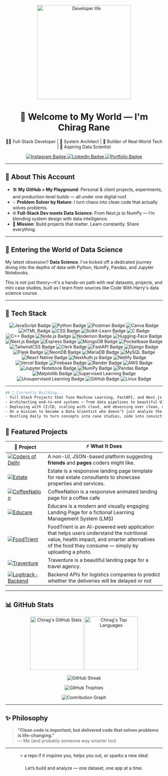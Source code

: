 <!-- HERO IMAGE & GIF -->
<p align="center">
  <img src="https://media.giphy.com/media/L8K62iTDkzGX6/giphy.gif" width="300" alt="Developer life">
  <h1 align="center">🚀 Welcome to My World — I'm Chirag Rane</h1>
  <p align="center">👨‍💻 Full-Stack Developer | 🧱 System Architect | 🔧 Builder of Real-World Tech | 🧠 Aspiring Data Scientist</p>
</p>

<!-- SOCIAL LINKS WITH SWAG -->
<p align="center">
  <a href="https://www.instagram.com/chiragrane04/">
    <img src="https://img.shields.io/badge/Instagram-%23E4405F.svg?style=for-the-badge&logo=instagram&logoColor=white" alt="Instagram Badge"/>
  </a>
  <a href="https://www.linkedin.com/in/chirag-rane-2a7ba5270/">
    <img src="https://img.shields.io/badge/LinkedIn-%230077B5.svg?style=for-the-badge&logo=linkedin&logoColor=white" alt="LinkedIn Badge"/>
  </a>
  <a href="https://chirag-rane.vercel.app/">
    <img src="https://img.shields.io/badge/Portfolio-LIVEFF8C00?style=for-the-badge&logo=fire&logoColor=white" alt="Portfolio Badge"/>
  </a>
</p>

---

## 🧠 About This Account

- 🛠 **My GitHub = My Playground**: Personal & client projects, experiments, and production-level builds — all under one digital roof.
- 💡 **Problem Solver by Nature**: I turn chaos into clean code that actually solves problems.
- 🌐 **Full-Stack Dev meets Data Science**: From Next.js to NumPy — I’m blending system design with data intelligence.
- 🎯 **Mission**: Build projects that matter. Learn constantly. Share everything.

---

## 🔬 Entering the World of Data Science

My latest obsession? **Data Science**. I’ve kicked off a dedicated journey diving into the depths of data with Python, NumPy, Pandas, and Jupyter Notebooks.

This is not just theory—it's a hands-on path with real datasets, projects, and mini case studies, built as I learn from sources like Code With Harry's data science course.

---

## 🧰 Tech Stack

<p align="center">

<!-- Languages & Tools -->
<img src="https://img.shields.io/badge/JavaScript-F7DF1E?style=for-the-badge&logo=javascript&logoColor=black" alt="JavaScript Badge"/>
<img src="https://img.shields.io/badge/Python-3776AB?style=for-the-badge&logo=python&logoColor=white" alt="Python Badge"/>
<img src="https://img.shields.io/badge/Postman-FF6C37?style=for-the-badge&logo=postman&logoColor=white" alt="Postman Badge"/>
<img src="https://img.shields.io/badge/Canva-00C4CC?style=for-the-badge&logo=canva&logoColor=white" alt="Canva Badge"/>
<img src="https://img.shields.io/badge/HTML5-E34F26?style=for-the-badge&logo=html5&logoColor=white" alt="HTML Badge"/>
<img src="https://img.shields.io/badge/CSS3-1572B6?style=for-the-badge&logo=css3&logoColor=white" alt="CSS Badge"/>
<img src="https://img.shields.io/badge/Scikit--Learn-F7931E?style=for-the-badge&logo=scikit-learn&logoColor=white" alt="Scikit-Learn Badge"/>
<img src="https://img.shields.io/badge/C-00599C?style=for-the-badge&logo=c&logoColor=white" alt="C Badge"/>
<img src="https://img.shields.io/badge/C++-00599C?style=for-the-badge&logo=c%2B%2B&logoColor=white" alt="C++ Badge"/>
<img src="https://img.shields.io/badge/Node.js-339933?style=for-the-badge&logo=nodedotjs&logoColor=white" alt="Node.js Badge"/>
<img src="https://img.shields.io/badge/Nodemon-76D04B?style=for-the-badge&logo=nodemon&logoColor=white" alt="Nodemon Badge"/>
<img src="https://img.shields.io/badge/HuggingFace-FFCC00?style=for-the-badge&logo=huggingface&logoColor=black" alt="Hugging-Face Badge"/>

<!-- Frameworks & Libraries -->
<img src="https://img.shields.io/badge/Next.js-000000?style=for-the-badge&logo=nextdotjs&logoColor=white" alt="Next.js Badge"/>
<img src="https://img.shields.io/badge/Express.js-404D59?style=for-the-badge&logo=express&logoColor=white" alt="Express Badge"/>
<img src="https://img.shields.io/badge/MongoDB-47A248?style=for-the-badge&logo=mongodb&logoColor=white" alt="MongoDB Badge"/>
<img src="https://img.shields.io/badge/PocketBase-232824?style=for-the-badge&logo=pocketbase&logoColor=white" alt="Pocketbase Badge"/>
<img src="https://img.shields.io/badge/Tailwind_CSS-06B6D4?style=for-the-badge&logo=tailwindcss&logoColor=white" alt="TailwindCSS Badge"/>
<img src="https://img.shields.io/badge/Clerk-3E1E50?style=for-the-badge&logo=clerk&logoColor=white" alt="Clerk Badge"/>
<img src="https://img.shields.io/badge/FastAPI-009688?style=for-the-badge&logo=fastapi&logoColor=white" alt="FastAPI Badge"/>
<img src="https://img.shields.io/badge/Django-092E20?style=for-the-badge&logo=django&logoColor=white" alt="Django Badge"/>
<img src="https://img.shields.io/badge/Flask-ffffff?style=for-the-badge&logo=flask&logoColor=black" alt="Flask Badge"/>
<img src="https://img.shields.io/badge/NeonDB-92f242?style=for-the-badge&logo=neondb&logoColor=black" alt="NeonDB Badge"/>
<img src="https://img.shields.io/badge/MariaDB-003545?style=for-the-badge&logo=mariadb&logoColor=white" alt="MariaDB Badge"/>
<img src="https://img.shields.io/badge/MySQL-4479A1?style=for-the-badge&logo=mysql&logoColor=white" alt="MySQL Badge"/>
<img src="https://img.shields.io/badge/React_Native-20232A?style=for-the-badge&logo=react&logoColor=61DAFB" alt="React Native Badge"/>
<img src="https://img.shields.io/badge/NextAuth.js-3A0CA3?style=for-the-badge&logo=nextdotjs&logoColor=white" alt="NextAuth.js Badge"/>

<!-- Hosting & Deployment -->
<img src="https://img.shields.io/badge/Netlify-00C7B7?style=for-the-badge&logo=netlify&logoColor=white" alt="Netlify Badge"/>
<img src="https://img.shields.io/badge/Vercel-000000?style=for-the-badge&logo=vercel&logoColor=white" alt="Vercel Badge"/>
<img src="https://img.shields.io/badge/Firebase-FFCA28?style=for-the-badge&logo=firebase&logoColor=black" alt="Firebase Badge"/>
<img src="https://img.shields.io/badge/Render-46E3B7?style=for-the-badge&logo=render&logoColor=black" alt="Render Badge"/>
<img src="https://img.shields.io/badge/AWS_EC2-FF9900?style=for-the-badge&logo=amazonaws&logoColor=white" alt="AWS Badge"/>

<!-- Data Science Libraries -->
<img src="https://img.shields.io/badge/Jupyter_Notebook-F37626?style=for-the-badge&logo=jupyter&logoColor=white" alt="Jupyter Notebook Badge"/>
<img src="https://img.shields.io/badge/NumPy-013243?style=for-the-badge&logo=numpy&logoColor=white" alt="NumPy Badge"/>
<img src="https://img.shields.io/badge/Pandas-150458?style=for-the-badge&logo=pandas&logoColor=white" alt="Pandas Badge"/>
<img src="https://img.shields.io/badge/Matplotlib-11557C?style=for-the-badge&logo=matplotlib&logoColor=white" alt="Matplotlib Badge"/>

<!-- Machine Learning Concepts -->
<img src="https://img.shields.io/badge/Supervised_Learning-FF6B6B?style=for-the-badge&logo=opsgenie&logoColor=white" alt="Supervised Learning Badge"/>
<img src="https://img.shields.io/badge/Unsupervised_Learning-6BCB77?style=for-the-badge&logo=opsgenie&logoColor=white" alt="Unsupervised Learning Badge"/>

<!-- Version Control -->
<img src="https://img.shields.io/badge/GitHub-181717?style=for-the-badge&logo=github&logoColor=white" alt="GitHub Badge"/>
<img src="https://img.shields.io/badge/Linux-FCC624?style=for-the-badge&logo=linux&logoColor=black" alt="Linux Badge"/>

</p>

---

```bash
## 🚧 Currently Building...
- Full Stack Projects that fuse Machine Learning, FastAPI, and Next.js into production-ready products.
- Architecting end-to-end systems — from data pipelines to beautiful UIs, powered by MongoDB, Pandas, and real-world logic.
- Deploying with CI/CD, scaling with cloud, and obsessing over clean, modular code.
- On a mission to become a Data Scientist who doesn’t just analyze the world — **automates it**.
- Hustling daily to turn concepts into case studies, code into conviction, and projects into proof of skill.
```

## 💼 Featured Projects

| 🔗 **Project** | ⚡ **What It Does** |
|----------------|-------------------|
| [![Coders of Delhi](https://img.shields.io/badge/CodersOfDelhi-Social_Network-blue?style=for-the-badge)](https://github.com/chiragRane-Projects/Coders-Of-Delhi) | A non-UI, JSON-based platform suggesting **friends** and **pages** coders might like. |
[![Estate](https://img.shields.io/badge/Estate-LandingPage-emerald?style=for-the-badge)](https://github.com/chiragRane-Projects/Estate) | Estate is a responsive landing page template for real estate consultants to showcase properties and services. |
[![CoffeeNation](https://img.shields.io/badge/CoffeeNation-LandingPage-indigo?style=for-the-badge)](https://github.com/chiragRane-Projects/CoffeeNation) | CoffeeNation is a responsive animated landing page for a coffee cafe |
[![Educare](https://img.shields.io/badge/Educare-landing_page-lightblue?style=for-the-badge)](https://github.com/chiragRane-Projects/Educare) | Educare is a modern and visually engaging Landing Page for a fictional Learning Management System (LMS)|
[![FoodTrient](https://img.shields.io/badge/FoodTrient-Web_App-emerald?style=for-the-badge)](https://github.com/chiragRane-Projects/FoodTrient) | FoodTrient is an AI-powered web application that helps users understand the nutritional value, health impact, and smarter alternatives of the food they consume — simply by uploading a photo.|
[![Traventure](https://img.shields.io/badge/Traventure-landing_page-teal?style=for-the-badge)](https://github.com/chiragRane-Projects/Traventure) | Traventure is a beautiful landing page for a travel agency.|
[![Logitrack-Backend](https://img.shields.io/badge/Logitrack-fastapi_backend-cyan?style=for-the-badge)](https://github.com/chiragRane-Projects/logitrack-backend) | Backend APIs for logistics companies to predict whether the deliveries will be delayed or not|

---

## 📊 GitHub Stats

<p align="center">
  <img height="170em" src="https://github-readme-stats.vercel.app/api?username=chiragRane-Projects&show_icons=true&theme=tokyonight&hide_border=true&count_private=true&include_all_commits=true" alt="Chirag's GitHub Stats"/>
  <img height="170em" src="https://github-readme-stats.vercel.app/api/top-langs/?username=chiragRane-Projects&layout=compact&theme=tokyonight&hide_border=true&langs_count=8" alt="Chirag's Top Languages"/>
</p>

<p align="center">
  <img src="https://github-readme-streak-stats.demolab.com?user=chiragRane-Projects&theme=tokyonight&hide_border=true" alt="GitHub Streak"/>
</p>

<p align="center">
  <img src="https://github-profile-trophy.vercel.app/?username=chiragRane-Projects&theme=tokyonight&no-frame=true&margin-w=8&margin-h=8&row=1&column=6" alt="GitHub Trophies"/>
</p>

<p align="center">
  <img src="https://github-readme-activity-graph.vercel.app/graph?username=chiragRane-Projects&theme=tokyo-night&hide_border=true&area=true" alt="Contribution Graph"/>
</p>


---

## ✨ Philosophy

> **“Clean code is important, but delivered code that solves problems is life-changing.”**  
> — Me (and probably someone way smarter too)

---

<p align="center">
  ⭐ a repo if it inspires you, helps you out, or sparks a new idea!
  <br><br>
  Let’s build and analyze — one dataset, one app at a time.
</p>
